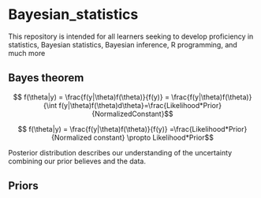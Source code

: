 # Bayesian_statistics
This repository is intended for all learners seeking to develop proficiency in statistics, Bayesian statistics, Bayesian inference, R programming, and much more


## Bayes theorem

$$ f(\theta|y) = \frac{f(y|\theta)f(\theta)}{f(y)} = \frac{f(y|\theta)f(\theta)}{\int f(y|\theta)f(\theta)d\theta}=\frac{Likelihood*Prior}{NormalizedConstant}$$

$$ f(\theta|y) = \frac{f(y|\theta)f(\theta)}{f(y)} =\frac{Likelihood*Prior}{Normalized constant} \propto Likelihood*Prior$$

Posterior distribution describes our understanding of the uncertainty combining our prior believes and the data.

## Priors